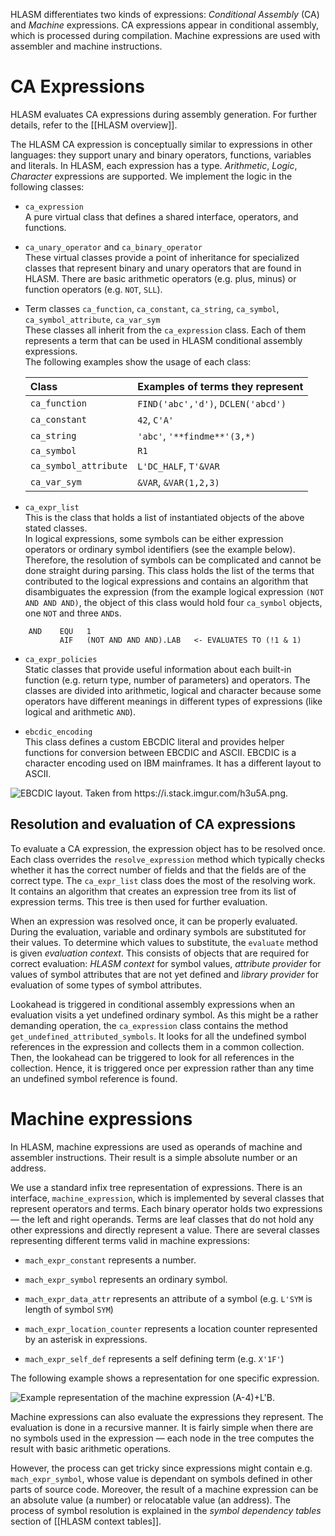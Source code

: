 HLASM differentiates two kinds of expressions: *Conditional Assembly* (CA) and *Machine* expressions. CA expressions appear in conditional assembly, which is processed during compilation. Machine expressions are used with assembler and machine instructions.

# CA Expressions

HLASM evaluates CA expressions during assembly generation. For further details, refer to the [[HLASM overview]].

The HLASM CA expression is conceptually similar to expressions in other languages: they support unary and binary operators, functions, variables and literals. In HLASM, each expression has a type. *Arithmetic*, *Logic*, *Character* expressions are supported. We implement the logic in the following classes:

- `ca_expression`  
A pure virtual class that defines a shared interface, operators, and functions.

- `ca_unary_operator` and `ca_binary_operator`  
These virtual classes provide a point of inheritance for specialized classes that represent binary and unary operators that are found in HLASM. There are basic arithmetic operators (e.g. plus, minus) or function operators (e.g. `NOT`, `SLL`).

- Term classes `ca_function`, `ca_constant`, `ca_string`, `ca_symbol`, `ca_symbol_attribute`, `ca_var_sym`  
These classes all inherit from the `ca_expression` class. Each of them represents a term that can be used in HLASM conditional assembly expressions.   
The following examples show the usage of each class:

    | Class                   | Examples of terms they represent  |
    |:------------------------|:----------------------------------|
    | `ca_function`           | `FIND('abc','d')`, `DCLEN('abcd')`|
    | `ca_constant`           | `42`, `C'A'`                      |
    | `ca_string`             | `'abc'`, `'**findme**'(3,*)`      |
    | `ca_symbol`             | `R1`                              |
    | `ca_symbol_attribute`   | `L'DC_HALF`, `T'&VAR`             |
    | `ca_var_sym`            | `&VAR`, `&VAR(1,2,3)`             |

- `ca_expr_list`  
This is the class that holds a list of instantiated objects of the above stated classes.   
In logical expressions, some symbols can be either expression operators or ordinary symbol identifiers (see the example below). Therefore, the resolution of symbols can be complicated and cannot be done straight during parsing. This class holds the list of the terms that contributed to the logical expressions and contains an algorithm that disambiguates the expression (from the example logical expression `(NOT AND AND AND)`, the object of this class would hold four `ca_symbol` objects, one `NOT` and three `AND`s.

<!-- -->
        AND    EQU   1
               AIF   (NOT AND AND AND).LAB   <- EVALUATES TO (!1 & 1)

- `ca_expr_policies`  
Static classes that provide useful information about each built-in function (e.g. return type, number of parameters) and operators. The classes are divided into arithmetic, logical and character because some operators have different meanings in different types of expressions (like logical and arithmetic `AND`).

- `ebcdic_encoding`  
This class defines a custom EBCDIC literal and provides helper functions for conversion between EBCDIC and ASCII. EBCDIC is a character encoding used on IBM mainframes. It has a different layout to ASCII.  

<img src="img/ebcdic.png" alt="EBCDIC layout. Taken from https://i.stack.imgur.com/h3u5A.png."/>

## Resolution and evaluation of CA expressions

To evaluate a CA expression, the expression object has to be resolved once. Each class overrides the `resolve_expression` method which typically checks whether it has the correct number of fields and that the fields are of the correct type. The `ca_expr_list` class does the most of the resolving work.  
It contains an algorithm that creates an expression tree from its list of expression terms. This tree is then used for further evaluation.

When an expression was resolved once, it can be properly evaluated.  
During the evaluation, variable and ordinary symbols are substituted for their values. To determine which values to substitute, the `evaluate` method is given *evaluation context*. This consists of objects that are required for correct evaluation: *HLASM context* for symbol values, *attribute provider* for values of symbol attributes that are not yet defined and *library provider* for evaluation of some types of symbol attributes.

Lookahead is triggered in conditional assembly expressions when an evaluation visits a yet undefined ordinary symbol. As this might be a rather demanding operation, the `ca_expression` class contains the method `get_undefined_attributed_symbols`. It looks for all the undefined symbol references in the expression and collects them in a common collection. Then, the lookahead can be triggered to look for all references in the collection. Hence, it is triggered once per expression rather than any time an undefined symbol reference is found.

# Machine expressions

In HLASM, machine expressions are used as operands of machine and assembler instructions. Their result is a simple absolute number or an address.

We use a standard infix tree representation of expressions. There is an interface, `machine_expression`, which is implemented by several classes that represent operators and terms. Each binary operator holds two expressions — the left and right operands. Terms are leaf classes that do not hold any other expressions and directly represent a value. There are several classes representing different terms valid in machine expressions:

-   `mach_expr_constant` represents a number.

-   `mach_expr_symbol` represents an ordinary symbol.

-   `mach_expr_data_attr` represents an attribute of a symbol (e.g. `L'SYM` is length of symbol `SYM`)

-   `mach_expr_location_counter` represents a location counter represented by an asterisk in expressions.

-   `mach_expr_self_def` represents a self defining term (e.g. `X'1F'`)

The following example shows a representation for one specific expression.

<img src="img/mach_expr_example.svg" alt="Example representation of the machine expression (A-4)+L'B." />

Machine expressions can also evaluate the expressions they represent. The evaluation is done in a recursive manner. It is fairly simple when there are no symbols used in the expression — each node in the tree computes the result with basic arithmetic operations.

However, the process can get tricky since expressions might contain e.g. `mach_expr_symbol`, whose value is dependant on symbols defined in other parts of source code. Moreover, the result of a machine expression can be an absolute value (a number) or relocatable value (an address). The process of symbol resolution is explained in the *symbol dependency tables* section of [[HLASM context tables]].
